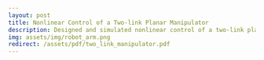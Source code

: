 ```yaml
---
layout: post
title: Nonlinear Control of a Two-link Planar Manipulator
description: Designed and simulated nonlinear control of a two-link planar manipulator using feedback linearization and Linear-Quadratic Regulator. Further optimization was attempted using Pontryagin's principle and control parameterization. Still a work in progress. 
img: assets/img/robot_arm.png
redirect: /assets/pdf/two_link_manipulator.pdf
---
```

